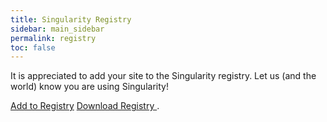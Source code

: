 ```yaml
---
title: Singularity Registry
sidebar: main_sidebar
permalink: registry
toc: false
---
```


It is appreciated to add your site to the Singularity registry. Let us (and the world) know you are using Singularity!

<a target="_blank" class="btn btn-primary navbar-btn cursorNorm" role="button" href="https://docs.google.com/forms/d/e/1FAIpQLScMgFwPXec2E-RM0uOB644eqbjl61UGYPpXRmjHABJGuMwcQQ/viewform">Add to Registry</a> <a target="_blank" href="https://docs.google.com/spreadsheets/d/e/2PACX-1vTKiQxi2asXGHbH1wqBavDkz8g6V2iNlvfDd0MBFg_0cC0SvWGdk1xvkT0TOKR6jg2aXvBC6oaevZ-S/pub?gid=143720890&single=true&output=pdf" class="no-after btn btn-primary navbar-btn cursorNorm" role="button">Download Registry  <i class="fa fa-file-pdf-o"></i></a>.

